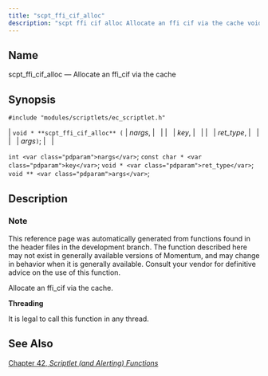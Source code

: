 ```yaml
---
title: "scpt_ffi_cif_alloc"
description: "scpt ffi cif alloc Allocate an ffi cif via the cache void scpt ffi cif alloc nargs key ret type args int nargs const char key void ret type void args This reference page was automatically generated from functions found in the header files in the development branch The function..."
---
```


<a name="apis.scpt_ffi_cif_alloc"></a> 
## Name

scpt_ffi_cif_alloc — Allocate an ffi_cif via the cache

## Synopsis

`#include "modules/scriptlets/ec_scriptlet.h"`

| `void * **scpt_ffi_cif_alloc** (` | <var class="pdparam">nargs</var>, |   |
|   | <var class="pdparam">key</var>, |   |
|   | <var class="pdparam">ret_type</var>, |   |
|   | <var class="pdparam">args</var>`)`; |   |

`int <var class="pdparam">nargs</var>`;
`const char * <var class="pdparam">key</var>`;
`void * <var class="pdparam">ret_type</var>`;
`void ** <var class="pdparam">args</var>`;<a name="idp59076032"></a> 
## Description

### Note

This reference page was automatically generated from functions found in the header files in the development branch. The function described here may not exist in generally available versions of Momentum, and may change in behavior when it is generally available. Consult your vendor for definitive advice on the use of this function.

Allocate an ffi_cif via the cache.

**<a name="idp59080800"></a> Threading**

It is legal to call this function in any thread.

<a name="idp59082352"></a> 
## See Also

[Chapter 42, *Scriptlet (and Alerting) Functions*](script "Chapter 42. Scriptlet (and Alerting) Functions")